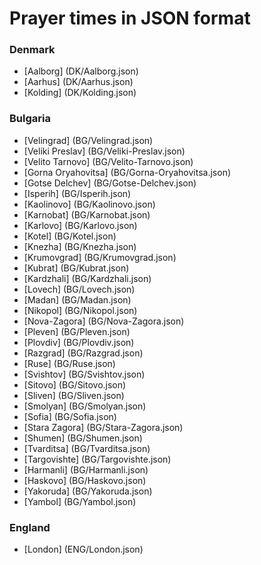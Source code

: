 # Prayer times in JSON format

### Denmark
* [Aalborg] (DK/Aalborg.json)
* [Aarhus] (DK/Aarhus.json)
* [Kolding] (DK/Kolding.json)

### Bulgaria
* [Velingrad] (BG/Velingrad.json)
* [Veliki Preslav] (BG/Veliki-Preslav.json)
* [Velito Tarnovo] (BG/Velito-Tarnovo.json)
* [Gorna Oryahovitsa] (BG/Gorna-Oryahovitsa.json)
* [Gotse Delchev] (BG/Gotse-Delchev.json)
* [Isperih] (BG/Isperih.json)
* [Kaolinovo] (BG/Kaolinovo.json)
* [Karnobat] (BG/Karnobat.json)
* [Karlovo] (BG/Karlovo.json)
* [Kotel] (BG/Kotel.json)
* [Knezha] (BG/Knezha.json)
* [Krumovgrad] (BG/Krumovgrad.json)
* [Kubrat] (BG/Kubrat.json)
* [Kardzhali] (BG/Kardzhali.json)
* [Lovech] (BG/Lovech.json)
* [Madan] (BG/Madan.json)
* [Nikopol] (BG/Nikopol.json)
* [Nova-Zagora] (BG/Nova-Zagora.json)
* [Pleven] (BG/Pleven.json)
* [Plovdiv] (BG/Plovdiv.json)
* [Razgrad] (BG/Razgrad.json)
* [Ruse] (BG/Ruse.json)
* [Svishtov] (BG/Svishtov.json)
* [Sitovo] (BG/Sitovo.json)
* [Sliven] (BG/Sliven.json)
* [Smolyan] (BG/Smolyan.json)
* [Sofia] (BG/Sofia.json)
* [Stara Zagora] (BG/Stara-Zagora.json)
* [Shumen] (BG/Shumen.json)
* [Tvarditsa] (BG/Tvarditsa.json)
* [Targovishte] (BG/Targovishte.json)
* [Harmanli] (BG/Harmanli.json)
* [Haskovo] (BG/Haskovo.json)
* [Yakoruda] (BG/Yakoruda.json)
* [Yambol] (BG/Yambol.json)

### England
* [London] (ENG/London.json)
